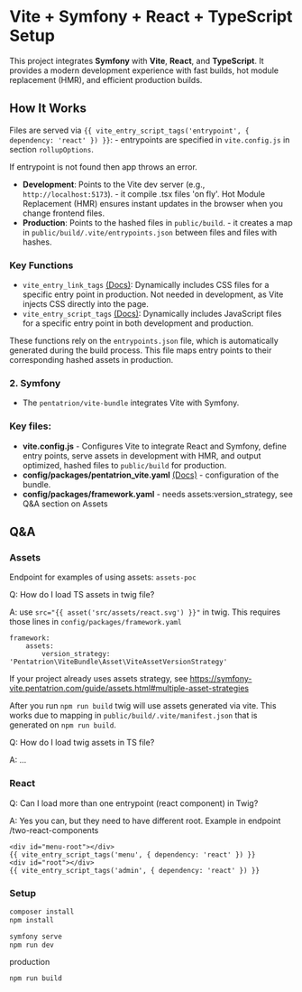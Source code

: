 # Vite + Symfony + React + TypeScript Setup

This project integrates **Symfony** with **Vite**, **React**, and **TypeScript**. It provides a modern development experience with fast builds, hot module replacement (HMR), and efficient production builds.

## How It Works
Files are served via `{{ vite_entry_script_tags('entrypoint', { dependency: 'react' }) }}`: - entrypoints are specified in `vite.config.js` in section `rollupOptions`.

If entrypoint is not found then app throws an error.

- **Development**: Points to the Vite dev server (e.g., `http://localhost:5173`). - it compile .tsx files 'on fly'.
Hot Module Replacement (HMR) ensures instant updates in the browser when you change frontend files.
- **Production**: Points to the hashed files in `public/build`. - it creates a map in `public/build/.vite/entrypoints.json` between files and files with hashes.

### Key Functions
- `vite_entry_link_tags` [(Docs)](https://symfony-vite.pentatrion.com/guide/twig-functions.html#vite-entry-script-tags-%F0%9F%93%9C): Dynamically includes CSS files for a specific entry point in production. Not needed in development, as Vite injects CSS directly into the page.
- `vite_entry_script_tags` [(Docs)](https://symfony-vite.pentatrion.com/guide/twig-functions.html#vite-entry-link-tags-%F0%9F%8E%A8): Dynamically includes JavaScript files for a specific entry point in both development and production.

These functions rely on the `entrypoints.json` file, which is automatically generated during the build process. This file maps entry points to their corresponding hashed assets in production.

### 2. **Symfony**
- The `pentatrion/vite-bundle` integrates Vite with Symfony.

### Key files:
- **vite.config.js** - Configures Vite to integrate React and Symfony, define entry points, serve assets in development with HMR, and output optimized, hashed files to `public/build` for production.
- **config/packages/pentatrion_vite.yaml** [(Docs)](https://symfony-vite.pentatrion.com/reference/vite-bundle.html) - configuration of the bundle.
- **config/packages/framework.yaml** - needs assets:version_strategy, see Q&A section on Assets

## Q&A
### Assets
Endpoint for examples of using assets: `assets-poc`

Q: How do I load TS assets in twig file?

A: use  `src="{{ asset('src/assets/react.svg') }}"` in twig. This requires those lines in `config/packages/framework.yaml`
```
framework:
    assets:
        version_strategy: 'Pentatrion\ViteBundle\Asset\ViteAssetVersionStrategy'
```
If your project already uses assets strategy, see https://symfony-vite.pentatrion.com/guide/assets.html#multiple-asset-strategies

After you run `npm run build` twig will use assets generated via vite. This works due to mapping in `public/build/.vite/manifest.json` that is generated on `npm run build`.


Q: How do I load twig assets in TS file?

A: ...


### React
Q: Can I load more than one entrypoint (react component) in Twig?

A: Yes you can, but they need to have different root. Example in endpoint /two-react-components

```
<div id="menu-root"></div>
{{ vite_entry_script_tags('menu', { dependency: 'react' }) }}
<div id="root"></div>
{{ vite_entry_script_tags('admin', { dependency: 'react' }) }}
```

### Setup
```bash
composer install
npm install

symfony serve
npm run dev
```
production
```bash
npm run build
```

